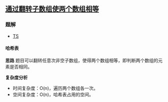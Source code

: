 ## [通过翻转子数组使两个数组相等](https://leetcode.cn/problems/make-two-arrays-equal-by-reversing-sub-arrays/)

### 题解
+ [TS](../../ts/1536/1460.ts)

#### 哈希表
**思路**
题目可以翻转任意次非空子数组，使得两个数组相等，即判断两个数组的元素是否相同。

**复杂度分析**
+ 时间复杂度：O(n)，遍历两个数组各一次。
+ 空间复杂度：O(n)，哈希表占用的空间。